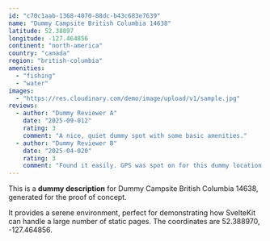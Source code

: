 ```yaml
---
id: "c70c1aab-1368-4070-88dc-b43c683e7639"
name: "Dummy Campsite British Columbia 14638"
latitude: 52.38897
longitude: -127.464856
continent: "north-america"
country: "canada"
region: "british-columbia"
amenities:
  - "fishing"
  - "water"
images:
  - "https://res.cloudinary.com/demo/image/upload/v1/sample.jpg"
reviews:
  - author: "Dummy Reviewer A"
    date: "2025-09-012"
    rating: 3
    comment: "A nice, quiet dummy spot with some basic amenities."
  - author: "Dummy Reviewer B"
    date: "2025-04-020"
    rating: 3
    comment: "Found it easily. GPS was spot on for this dummy location."
---
```


This is a **dummy description** for Dummy Campsite British Columbia 14638, generated for the proof of concept.

It provides a serene environment, perfect for demonstrating how SvelteKit can handle a large number of static pages. The coordinates are 52.388970, -127.464856.
